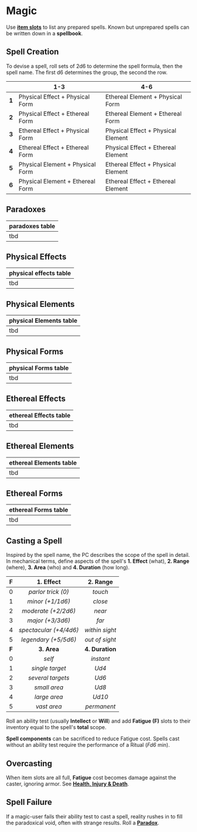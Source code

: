 # Magic

Use **[item slots](getting-wyrd.md#item-slots)** to list any prepared spells. Known but unprepared spells can be written down in a **spellbook**.

## Spell Creation

To devise a spell, roll sets of 2d6 to determine the spell formula, then the spell name. The first d6 determines the group, the second the row.

|       | 1-3                              | 4-6                                 |
|:-----:|----------------------------------|-------------------------------------|
| **1** | Physical Effect + Physical Form  | Ethereal Element + Physical Form    |
| **2** | Physical Effect + Ethereal Form  | Ethereal Element + Ethereal Form    |
| **3** | Ethereal Effect + Physical Form  | Physical Effect + Physical Element  |
| **4** | Ethereal Effect + Ethereal Form  | Physical Effect + Ethereal Element  |
| **5** | Physical Element + Physical Form | Ethereal Effect + Physical Element  |
| **6** | Physical Element + Ethereal Form | Ethereal Effect +  Ethereal Element |

## Paradoxes

| paradoxes table |
| --- |
| tbd |

## Physical Effects

| physical effects table |
| --- |
| tbd |

## Physical Elements

| physical Elements table |
| --- |
| tbd |

## Physical Forms

| physical Forms table |
| --- |
| tbd |

## Ethereal Effects

| ethereal Effects table |
| --- |
| tbd |

## Ethereal Elements

| ethereal Elements table |
| --- |
| tbd |

## Ethereal Forms

| ethereal Forms table |
| --- |
| tbd |

## Casting a Spell

Inspired by the spell name, the PC describes the scope of the spell in detail. In mechanical terms, define aspects of the spell's **1. Effect** (what), **2. Range** (where), **3. Area** (who) and **4. Duration** (how long).

| F | 1. Effect          | 2. Range      |
|:-:|:------------------:|:-------------:|
| 0 | *parlor trick (0)*    | *touch*        |
| 1 | *minor (+1/1d6)*      | *close*        |
| 2 | *moderate (+2/2d6)*   | *near*         |
| 3 | *major (+3/3d6)*      | *far*         |
| 4 | *spectacular (+4/4d6)* | *within sight* |
| 5 | *legendary (+5/5d6)*   | *out of sight* |
|**F**| **3. Area**       | **4. Duration** |
| 0 | *self*               | *instant*     |
| 1 | *single target*       | *Ud4*         |
| 2 | *several targets*     | *Ud6*         |
| 3 | *small area*         | *Ud8*         |
| 4 | *large area*         | *Ud10*        |
| 5 | *vast area*          | *permanent*    |

Roll an ability test (usually **Intellect** or **Will**) and add **Fatigue (F)** slots to their inventory equal to the spell's **total** scope.

**Spell components** can be sacrificed to reduce Fatigue cost. Spells cast without an ability test require the performance of a Ritual (*Fd6* min).

## Overcasting

When item slots are all full, **Fatigue** cost becomes damage against the caster, ignoring armor. See **[Health, Injury & Death](combat.md#health-injury-death)**.

## Spell Failure

If a magic-user fails their ability test to cast a spell, reality rushes in to fill the paradoxical void, often with strange results. Roll a **[Paradox](#paradoxes)**.
